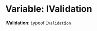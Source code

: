 # Variable: IValidation

**IValidation**: typeof [`IValidation`](/auto-docs/interface/variables/IValidation-1.md)
